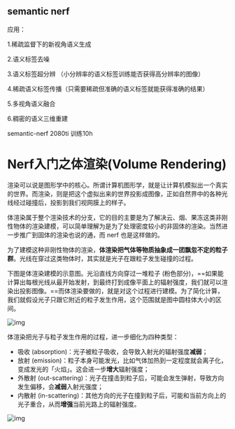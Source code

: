 ## semantic nerf

应用：

1.稀疏监督下的新视角语义生成

2.语义标签去噪

3.语义标签超分辨 （小分辨率的语义标签训练能否获得高分辨率的图像）

4.稀疏语义标签传播（只需要稀疏但准确的语义标签就能获得准确的结果）

5.多视角语义融合

6.稠密的语义三维重建

semantic-nerf   2080ti 训练10h

# Nerf入门之体渲染(Volume Rendering)

渲染可以说是图形学中的核心。所谓计算机图形学，就是让计算机模拟出一个真实的世界。而渲染，则是把这个虚拟出来的世界投影成图像，正如自然界中的各种光线经过碰撞后，投影到我们视网膜上的样子。

体渲染属于整个渲染技术的分支，它的目的主要是为了解决云、烟、果冻这类非刚性物体的渲染建模，可以简单理解为是为了处理密度较小的非固体的渲染。当然进一步推广到固体的渲染也说的通，而 nerf 也是这样做的。

为了建模这种非刚性物体的渲染，**体渲染把气体等物质抽象成一团飘忽不定的粒子群**。光线在穿过这类物体时，其实就是光子在跟粒子发生碰撞的过程。

下图是体渲染建模的示意图。光沿直线方向穿过一堆粒子  (粉色部分)，==如果能计算出每根光线从最开始发射，到最终打到成像平面上的辐射强度，我们就可以渲染出投影图像。==而体渲染要做的，就是对这个过程进行建模。为了简化计算，我们就假设光子只跟它附近的粒子发生作用，这个范围就是图中圆柱体大小的区间。

![img](/home/dbstg/Typora/nerf/nerf_class.assets/v2-29113a762fad08067a9871d67e95735f_720w.jpg)

体渲染把光子与粒子发生作用的过程，进一步细化为四种类型：

- 吸收 (absorption)：光子被粒子吸收，会导致入射光的辐射强度**减弱**；
- 放射 (emission)：粒子本身可能发光，比如气体加热到一定程度就会离子化，变成发光的「火焰」。这会进一步**增大**辐射强度；
- 外散射 (out-scattering)：光子在撞击到粒子后，可能会发生弹射，导致方向发生偏移，会**减弱**入射光强度；
- 内散射 (in-scattering)：其他方向的光子在撞到粒子后，可能和当前方向上的光子重合，从而**增强**当前光路上的辐射强度。

![img](/home/dbstg/Typora/nerf/nerf_class.assets/v2-75ee6e0f66366cafc9f0780145cf50df_720w.webp)